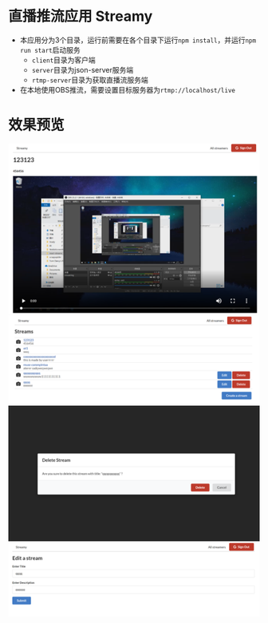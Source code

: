 # 直播推流应用 Streamy
+ 本应用分为3个目录，运行前需要在各个目录下运行`npm install`，并运行`npm run start`启动服务
   + `client`目录为客户端
   + `server`目录为json-server服务端
   + `rtmp-server`目录为获取直播流服务端
+ 在本地使用OBS推流，需要设置目标服务器为`rtmp://localhost/live`
   
# 效果预览
![image](https://github.com/LeeJiangWei/React-practice/blob/streams/foo1.png)
![image](https://github.com/LeeJiangWei/React-practice/blob/streams/foo2.png)
![image](https://github.com/LeeJiangWei/React-practice/blob/streams/foo3.png)
![image](https://github.com/LeeJiangWei/React-practice/blob/streams/foo4.png)
